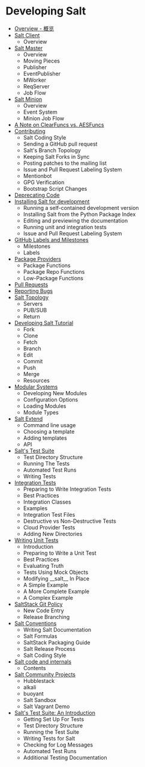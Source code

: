 # Developing Salt

+ [Overview - 概览](https://github.com/watermelonbig/SaltStack-Chinese-ManualBook/blob/master/chapter24/24-1.Overview.md)
+ [Salt Client](https://github.com/watermelonbig/SaltStack-Chinese-ManualBook/blob/master/chapter24/24-1.Overview.md#Salt-Client)
  - Overview
+ [Salt Master](https://github.com/watermelonbig/SaltStack-Chinese-ManualBook/blob/master/chapter24/24-1.Overview.md#Salt-Master)
  - Overview
  - Moving Pieces
  - Publisher
  - EventPublisher
  - MWorker
  - ReqServer
  - Job Flow
+ [Salt Minion](https://github.com/watermelonbig/SaltStack-Chinese-ManualBook/blob/master/chapter24/24-1.Overview.md#Salt-Minion)
  - Overview
  - Event System
  - Minion Job Flow
+ [A Note on ClearFuncs vs. AESFuncs](https://github.com/watermelonbig/SaltStack-Chinese-ManualBook/blob/master/chapter24/24-1.Overview.md#A-Note-on-ClearFuncs-vs.-AESFuncs)
+ [Contributing](https://github.com/watermelonbig/SaltStack-Chinese-ManualBook/blob/master/chapter24/24-2.Contributing.md)
  - Salt Coding Style
  - Sending a GitHub pull request
  - Salt's Branch Topology
  - Keeping Salt Forks in Sync
  - Posting patches to the mailing list
  - Issue and Pull Request Labeling System
  - Mentionbot
  - GPG Verification
  - Bootstrap Script Changes
+ [Deprecating Code](https://github.com/watermelonbig/SaltStack-Chinese-ManualBook/blob/master/chapter24/24-3.Deprecating-Code.md)
+ [Installing Salt for development](https://github.com/watermelonbig/SaltStack-Chinese-ManualBook/blob/master/chapter24/24-4.Installing-Salt-for-development.md)
  - Running a self-contained development version
  - Installing Salt from the Python Package Index
  - Editing and previewing the documentation
  - Running unit and integration tests
  - Issue and Pull Request Labeling System
+ [GitHub Labels and Milestones](https://github.com/watermelonbig/SaltStack-Chinese-ManualBook/blob/master/chapter24/24-5.GitHub-Labels-and-Milestones.md)
  - Milestones
  - Labels
+ [Package Providers](https://github.com/watermelonbig/SaltStack-Chinese-ManualBook/blob/master/chapter24/24-6.Package-Providers.md)
  - Package Functions
  - Package Repo Functions
  - Low-Package Functions
+ [Pull Requests](https://github.com/watermelonbig/SaltStack-Chinese-ManualBook/blob/master/chapter24/24-7.Pull-Requests.md)
+ [Reporting Bugs](https://github.com/watermelonbig/SaltStack-Chinese-ManualBook/blob/master/chapter24/24-8.Reporting-Bugs.md)
+ [Salt Topology](https://github.com/watermelonbig/SaltStack-Chinese-ManualBook/blob/master/chapter24/24-9.Salt-Topology.md)
  - Servers
  - PUB/SUB
  - Return
+ [Developing Salt Tutorial](https://github.com/watermelonbig/SaltStack-Chinese-ManualBook/blob/master/chapter24/24-10.Developing-Salt-Tutorial.md)
  - Fork
  - Clone
  - Fetch
  - Branch
  - Edit
  - Commit
  - Push
  - Merge
  - Resources
+ [Modular Systems](https://github.com/watermelonbig/SaltStack-Chinese-ManualBook/blob/master/chapter24/24-11.Modular-Systems.md)
  - Developing New Modules
  - Configuration Options
  - Loading Modules
  - Module Types
+ [Salt Extend](https://github.com/watermelonbig/SaltStack-Chinese-ManualBook/blob/master/chapter24/24-12.Salt-Extend.md)
  - Command line usage
  - Choosing a template
  - Adding templates
  - API
+ [Salt's Test Suite](https://github.com/watermelonbig/SaltStack-Chinese-ManualBook/blob/master/chapter24/24-13.Salt-Test-Suite.md)
  - Test Directory Structure
  - Running The Tests
  - Automated Test Runs
  - Writing Tests
+ [Integration Tests](https://github.com/watermelonbig/SaltStack-Chinese-ManualBook/blob/master/chapter24/24-14.Integration-Tests.md)
  - Preparing to Write Integration Tests
  - Best Practices
  - Integration Classes
  - Examples
  - Integration Test Files
  - Destructive vs Non-Destructive Tests
  - Cloud Provider Tests
  - Adding New Directories
+ [Writing Unit Tests](https://github.com/watermelonbig/SaltStack-Chinese-ManualBook/blob/master/chapter24/24-15.Writing-Unit-Tests.md)
  - Introduction
  - Preparing to Write a Unit Test
  - Best Practices
  - Evaluating Truth
  - Tests Using Mock Objects
  - Modifying \_\_salt\_\_ In Place
  - A Simple Example
  - A More Complete Example
  - A Complex Example
+ [SaltStack Git Policy](https://github.com/watermelonbig/SaltStack-Chinese-ManualBook/blob/master/chapter24/24-16.SaltStack-Git-Policy.md)
  - New Code Entry
  - Release Branching
+ [Salt Conventions](https://github.com/watermelonbig/SaltStack-Chinese-ManualBook/blob/master/chapter24/24-17.Salt-Conventions.md)
  - Writing Salt Documentation
  - Salt Formulas
  - SaltStack Packaging Guide
  - Salt Release Process
  - Salt Coding Style
+ [Salt code and internals](https://github.com/watermelonbig/SaltStack-Chinese-ManualBook/blob/master/chapter24/24-18.Salt-code-and-internals.md)
  - Contents
+ [Salt Community Projects](https://github.com/watermelonbig/SaltStack-Chinese-ManualBook/blob/master/chapter24/24-19.Salt-Community-Projects.md)
  - Hubblestack
  - alkali
  - buoyant
  - Salt Sandbox
  - Salt Vagrant Demo
+ [Salt's Test Suite: An Introduction](https://github.com/watermelonbig/SaltStack-Chinese-ManualBook/blob/master/chapter05/05-8-20.Salt-Test-Suits-an-introduction.md)
  - Getting Set Up For Tests
  - Test Directory Structure
  - Running the Test Suite
  - Writing Tests for Salt
  - Checking for Log Messages
  - Automated Test Runs
  - Additional Testing Documentation
